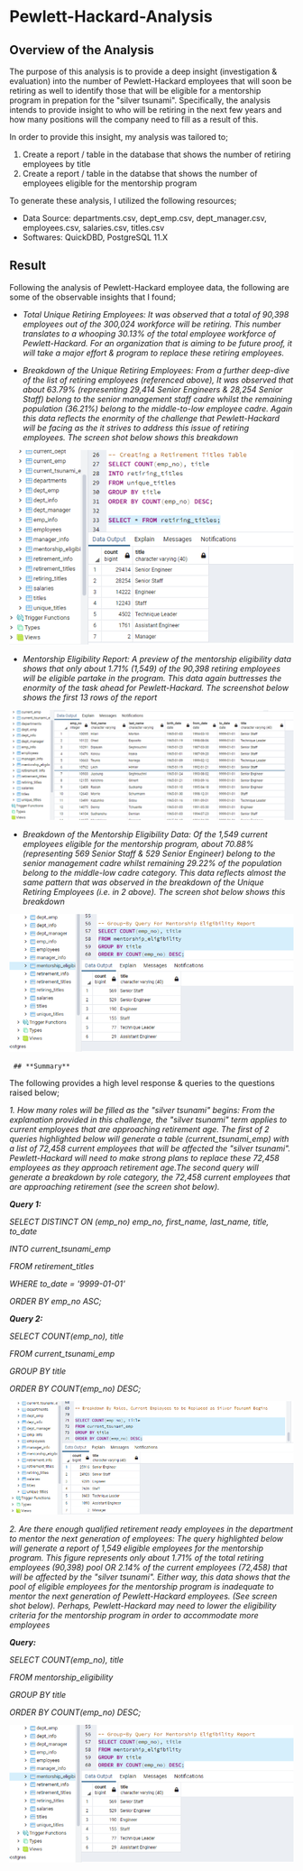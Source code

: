 # **Pewlett-Hackard-Analysis**
## **Overview of the Analysis**

The purpose of this analysis is to provide a deep insight (investigation & evaluation) into the number of Pewlett-Hackard employees that will soon be retiring as well to identify those that will be eligible for a mentorship program in prepation for the "silver tsunami". Specifically, the analysis intends to provide insight to who will be retiring in the next few years and how many positions will the company need to fill as a result of this.

In order to provide this insight, my  analysis was tailored to;

  1. Create a report / table in the database that shows the number of retiring employees by title 
  2. Create a report / table in the databse that shows the number of employees eligible for the mentorship program

To generate these analysis, I utilized the following resources;

  - Data Source: departments.csv, dept_emp.csv, dept_manager.csv, employees.csv, salaries.csv, titles.csv
  - Softwares: QuickDBD, PostgreSQL 11.X


  ## **Result**
  
Following the analysis of Pewlett-Hackard employee data, the following are some of the observable insights that I found;

 - _Total Unique Retiring Employees:_ _It was observed that a total of 90,398 employees out of the 300,024 workforce will be retiring. This number translates to a whooping 30.13% of the total employee workforce of Pewlett-Hackard. For an organization that is aiming to be future proof, it will take a major effort & program to replace these retiring employees._

  - _Breakdown of the Unique Retiring Employees:_ _From a further deep-dive of the list of retiring employees (referenced above), It was observed that about 63.79% (representing 29,414 Senior Engineers & 28,254 Senior Staff) belong to the senior management staff cadre whilst the remaining population (36.21%) belong to the middle-to-low employee cadre. Again this data reflects the enormity of the challenge that Pewlett-Hackard will be facing as the it strives to address this issue of retiring employees. The screen shot below shows  this breakdown_ 

<img src="Images/group_unique_retiring.png">

   - _Mentorship Eligibility Report:_ _A preview of the mentorship eligibility data shows that only about 1.71% (1,549) of the 90,398 retiring employees will be eligible partake in the program. This data again buttresses the enormity of the task ahead for Pewlett-Hackard. The screenshot below shows the first 13 rows of the report_

<img src="Images/mentorship_eligibility_report.png">

   - _Breakdown of the Mentorship Eligibility Data:_ _Of the 1,549 current employees eligible for the mentorship program, about 70.88% (representing 569 Senior Staff & 529 Senior Engineer) belong to the senior management cadre whilst remaining 29.22% of the population belong to the middle-low cadre category. This data reflects almost the same pattern that was observed in the breakdown of the Unique Retiring Employees (i.e. in 2 above). The screen shot below shows this breakdown_

<img src="Images/group_mentorship_eligibility.png">


     ## **Summary**
The following provides a high level response & queries to the questions raised below;

_1. How many roles will be filled as the "silver tsunami" begins: From the explanation provided in this challenge, the "silver tsunami" term applies to current employees that are approaching retirement age. The first of 2 queries highlighted below will generate a table (current_tsunami_emp) with a list of 72,458 current employees that will be affected the "silver tsunami". Pewlett-Hackard will need to make strong plans to replace these 72,458 employees as they approach retirement age.The second query will generate a breakdown by role category, the 72,458 current employees that are approaching retirement (see the screen shot below)._ 

_**Query 1:**_

_SELECT DISTINCT ON (emp_no) emp_no,
              first_name,
              last_name,
              title,
	      to_date_

_INTO current_tsunami_emp_			  

_FROM retirement_titles_

_WHERE to_date = '9999-01-01'_ 

_ORDER BY emp_no ASC;_


_**Query 2:**_

_SELECT COUNT(emp_no), title_

_FROM current_tsunami_emp_

_GROUP BY title_

_ORDER BY COUNT(emp_no) DESC;_


<img src="Images/current_tsunami_emp.png">

_2. Are there enough qualified retirement ready employees in the department to mentor the next generation of employees: The query highlighted below will generate a report of 1,549 eligible employees for the mentorship program. This figure represents only about 1.71% of the total retiring employees (90,398) pool OR 2.14% of the current employees (72,458) that will be affected by the "silver tsunami". Either way, this data shows that the pool of eligible employees for the mentorship program is inadequate to mentor the next generation of Pewlett-Hackard employees. (See screen shot below). Perhaps, Pewlett-Hackard may need to lower the eligibility criteria for the mentorship program in order to accommodate more employees_

_**Query:**_

_SELECT COUNT(emp_no), title_

_FROM mentorship_eligibility_

_GROUP BY title_

_ORDER BY COUNT(emp_no) DESC;_


<img src="Images/group_mentorship_eligibility.png">

